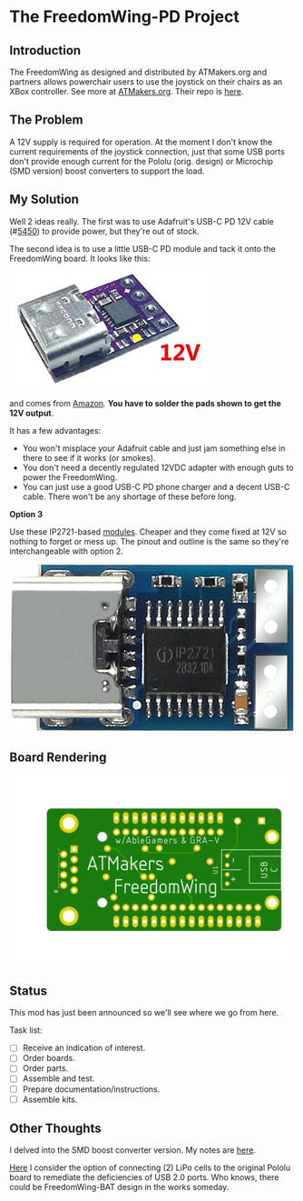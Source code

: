# The FreedomWing-PD Project	

## Introduction

The FreedomWing as designed and distributed by ATMakers.org and partners allows powerchair users to use the joystick on their chairs as an XBox controller. See more at [ATMakers.org](http://atmakers.org/freedomwing-build/). Their repo is [here](https://github.com/ATMakersOrg/FreedomWing/).

## The Problem

A 12V supply is required for operation. At the moment I don't know the current requirements of the joystick connection, just that some USB ports don't provide enough current for the Pololu (orig. design) or Microchip (SMD version) boost converters to support the load.

## My Solution

Well 2 ideas really. The first was to use Adafruit's USB-C PD 12V cable (#[5450](https://www.adafruit.com/product/5450)) to provide power, but they're out of stock.

The second idea is to use a little USB-C PD module and tack it onto the FreedomWing board. It looks like this: 

![12VPD](img/USB-C-PD-12.png)

and comes from [Amazon](https://smile.amazon.com/gp/product/B08LDJBN8P). **You have to solder the pads shown to get the 12V output**.

It has a few advantages:

* You won't misplace your Adafruit cable and just jam something else in there to see if it works (or smokes).
* You don't need a decently regulated 12VDC adapter with enough guts to power the FreedomWing.
* You can just use a good USB-C PD phone charger and a decent USB-C cable. There won't be any shortage of these before long.

**Option 3**

Use these IP2721-based [modules](https://www.amazon.com/MELIFE-Type-C-Voltage-Trigger-Module/dp/B0953G14Q2). Cheaper and they come fixed at 12V so nothing to forget or mess up. The pinout and outline is the same so they're interchangeable with option 2.

![IP2721](./img/IP2721.png)



## Board Rendering

![board bottom](board/FreedomWing-PD-mfg-bot.png)

## Status

This mod has just been announced so we'll see where we go from here.

Task list:

- [ ] Receive an indication of interest.
- [ ] Order boards.
- [ ] Order parts.
- [ ] Assemble and test.
- [ ] Prepare documentation/instructions.
- [ ] Assemble kits.

## Other Thoughts

I delved into the SMD boost converter version. My notes are [here](other/FreedomWing-SMD_Notes.md).

[Here](other/BatteryOperation.md) I consider the option of connecting (2) LiPo cells to the original Pololu board to remediate the deficiencies of USB 2.0 ports. Who knows, there could be FreedomWing-BAT design in the works someday.